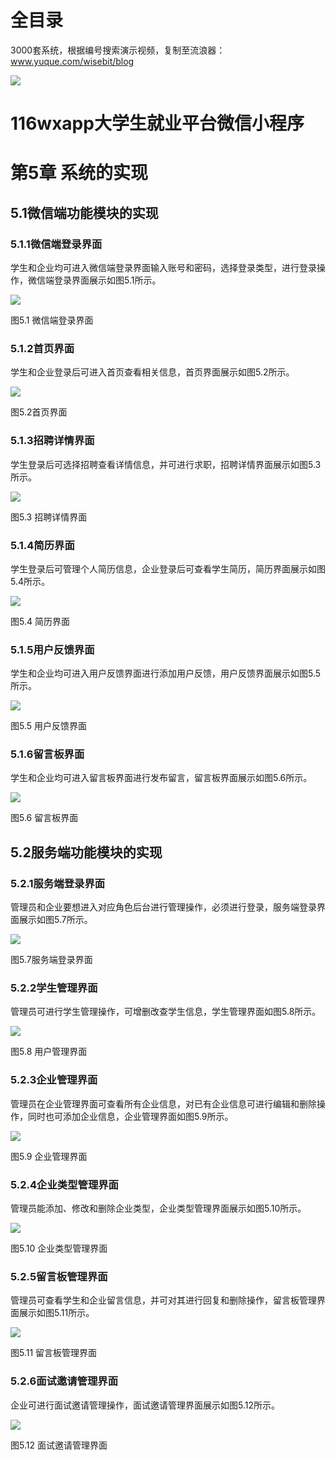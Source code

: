 # 全目录

3000套系统，根据编号搜索演示视频，复制至流浪器：www.yuque.com/wisebit/blog


![](https://bitwise.oss-cn-heyuan.aliyuncs.com/2024/11/06/qq_wechat.png)
# 116wxapp大学生就业平台微信小程序

# 第5章 系统的实现
## 5.1微信端功能模块的实现
### 5.1.1微信端登录界面
学生和企业均可进入微信端登录界面输入账号和密码，选择登录类型，进行登录操作，微信端登录界面展示如图5.1所示。

![](/md/blog.017.png)

图5.1 微信端登录界面
### 5.1.2首页界面
学生和企业登录后可进入首页查看相关信息，首页界面展示如图5.2所示。

![](/md/blog.018.png)

图5.2首页界面
### 5.1.3招聘详情界面
学生登录后可选择招聘查看详情信息，并可进行求职，招聘详情界面展示如图5.3所示。

![](/md/blog.019.png)

图5.3 招聘详情界面
### 5.1.4简历界面
学生登录后可管理个人简历信息，企业登录后可查看学生简历，简历界面展示如图5.4所示。

![](/md/blog.020.png)

图5.4  简历界面
### 5.1.5用户反馈界面
学生和企业均可进入用户反馈界面进行添加用户反馈，用户反馈界面展示如图5.5所示。

![](/md/blog.021.png)

图5.5  用户反馈界面
### 5.1.6留言板界面
学生和企业均可进入留言板界面进行发布留言，留言板界面展示如图5.6所示。

![](/md/blog.022.png)

图5.6 留言板界面
## 5.2服务端功能模块的实现
### 5.2.1服务端登录界面
管理员和企业要想进入对应角色后台进行管理操作，必须进行登录，服务端登录界面展示如图5.7所示。

![](/md/blog.023.png)

图5.7服务端登录界面
### 5.2.2学生管理界面
管理员可进行学生管理操作，可增删改查学生信息，学生管理界面如图5.8所示。

![](/md/blog.024.png)

图5.8  用户管理界面
### 5.2.3企业管理界面
管理员在企业管理界面可查看所有企业信息，对已有企业信息可进行编辑和删除操作，同时也可添加企业信息，企业管理界面如图5.9所示。

![](/md/blog.025.png)

图5.9  企业管理界面
### 5.2.4企业类型管理界面
管理员能添加、修改和删除企业类型，企业类型管理界面展示如图5.10所示。

![](/md/blog.026.png)

图5.10  企业类型管理界面
### 5.2.5留言板管理界面
管理员可查看学生和企业留言信息，并可对其进行回复和删除操作，留言板管理界面展示如图5.11所示。

![](/md/blog.027.png)

图5.11  留言板管理界面
### 5.2.6面试邀请管理界面
企业可进行面试邀请管理操作，面试邀请管理界面展示如图5.12所示。

![](/md/blog.028.png)

图5.12  面试邀请管理界面







